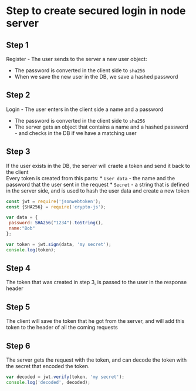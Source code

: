 # Step to create secured login in node server

## Step 1
Register - The user sends to the server a new user object:
* The password is converted in the client side to `sha256`
* When we save the new user in the DB, we save a hashed password


## Step 2
Login - The user enters in the client side a name and a password
* The password is converted in the client side to `sha256`
* The server gets an object that contains a name and a hashed password - and checks in the DB if we have a matching user

## Step 3
If the user exists in the DB, the server will craete a token and send it back to the client   
Every token is created from this parts:
    * `User data` - the name and the password that the user sent in the request
    * `Secret` - a string that is defined in the server side, and is used to hash the user data and create a new token

```javascript
const jwt = require('jsonwebtoken');
const {SHA256} = require('crypto-js');

var data = {
 password: SHA256("1234").toString(),
 name:"Bob"
};

var token = jwt.sign(data, 'my secret');
console.log(token);
```

## Step 4
The token that was created in step 3, is passed to the user in the response header

## Step 5
The client will save the token that he got from the server, and will add this token to the header of all the coming requests

## Step 6
The server gets the request with the token, and can decode the token with the secret that encoded the token.
```javascript
var decoded = jwt.verify(token, 'my secret');
console.log('decoded', decoded);
```









